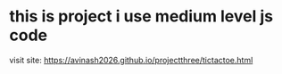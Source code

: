 # this is project i use medium level js code
visit site: https://avinash2026.github.io/projectthree/tictactoe.html
